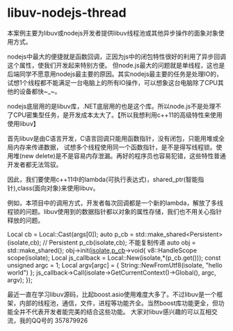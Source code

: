 # libuv-nodejs-thread

本案例主要为libuv或nodejs开发者提供libuv线程池或其他异步操作的面象对象使用方式。

nodejs中最大的便捷就是函数回调，正因为js中的闭包特性很好的利用了异步回调这个属性，使我们开发起来特别方便。
但node.js最大的问题就是单线程，这也是后端同学不愿意用nodejs最主要的原因。其实nodejs最主要的任务是处理IO的，试想1个线程都不能满足一台电脑上的所有IO操作，可以想象这台电脑除了CPU其他的设备都快~_~。

nodejs底层用的是libuv库，.NET底层用的也是这个库。所以node.js不是处理不了CPU密集型任务，是开发成本太大了。【所以我想利用c++11的高级特性来使用使用libuv】


首先libuv是由C语言开发，C语言回调只能用函数指针，没有闭包，只能用堆或全局内存来传递数据，
试想多个线程使用同一个函数指针，是不是得写线程锁。使用堆(new delete)是不是容易内存泄漏。再好的程序员也容易犯错，这些特性普通开发者都无法驾驭。

因此，我们要使用c++11中的lambda(可执行表达式)，shared_ptr(智能指针),class(面向对象)来使用libuv。

例如，本项目中的调用方式，开发者每次回调都是一个新的lambda，解放了多线程锁的问题。libuv使用到的数据指针都以对象的属性存储，我们也不用关心指针释放的问题。



Local<Function> cb = Local<Function>::Cast(args[0]);
auto p_cb = std::make_shared<Persistent<Function>>(isolate,cb);
//        Persistent<Function> p_cb(isolate,cb); 不能复制传递
auto obj = std::make_shared<DownloadTest>();
obj->init([isolate,p_cb]()->void{
    v8::HandleScope scope(isolate);
    Local<Function> js_callback = Local<Function>::New(isolate,*(p_cb.get()));
    const unsigned argc = 1;
    Local<Value> argv[argc] = { String::NewFromUtf8(isolate, "hello world") };
    js_callback->Call(isolate->GetCurrentContext()->Global(), argc, argv);
});



最近一直在学习libuv源码，比起boost.asio使用难度大多了。不过libuv是一个框架，内部的线程池，通信，文件，进程等功能齐全。当然boost库功能更全，但功能全并不代表开发者能完美的结合这些功能。
大家对libuv感兴趣的可以互相交流，我的QQ号的 357879926